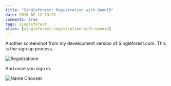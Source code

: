 ```yaml
---
title: "Singleforest: Registration with OpenID"
date: 2010-02-12 13:22
comments: true
tags: singleforest
alias: [singleforest-registration-with-openid]
---
```

Another screenshot from my development version of Singleforest.com. This is the sign up process.

![Registrationn](/images/sf/registration.png)

And once you sign in.

![Name Chooser](/images/sf/choose_your_name.png)